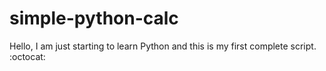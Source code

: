 # simple-python-calc
Hello, I am just starting to learn Python and this is my first complete script. :octocat:

